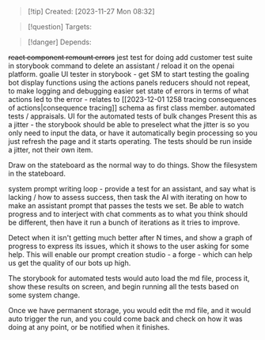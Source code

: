 
>[!tip] Created: [2023-11-27 Mon 08:32]

>[!question] Targets: 

>[!danger] Depends: 


~~react component remount errors~~
jest test for doing add customer
test suite in storybook
command to delete an assistant / reload it on the openai platform.
goalie UI tester in storybook - get SM to start testing the goaling bot
display functions using the actions panels
reducers should not repeat, to make logging and debugging easier
set state of errors in terms of what actions led to the error - relates to [[2023-12-01 1258 tracing consequences of actions|consequence tracing]]
schema as first class member.
automated tests / appraisals.
UI for the automated tests of bulk changes
Present this as a jitter - the storybook should be able to preselect what the jitter is so you only need to input the data, or have it automatically begin processing so you just refresh the page and it starts operating.  The tests should be run inside a jitter, not their own item.

Draw on the stateboard as the normal way to do things.
Show the filesystem in the stateboard.




system prompt writing loop - provide a test for an assistant, and say what is lacking / how to assess success, then task the AI with iterating on how to make an assistant prompt that passes the tests we set.  Be able to watch progress and to interject with chat comments as to what you think should be different, then have it run a bunch of iterations as it tries to improve.

Detect when it isn't getting much better after N times, and show a graph of progress to express its issues, which it shows to the user asking for some help.  This will enable our prompt creation studio - a forge - which can help us get the quality of our bots up high.

The storybook for automated tests would auto load the md file, process it, show these results on screen, and begin running all the tests based on some system change.

Once we have permanent storage, you would edit the md file, and it would auto trigger the run, and you could come back and check on how it was doing at any point, or be notified when it finishes.
